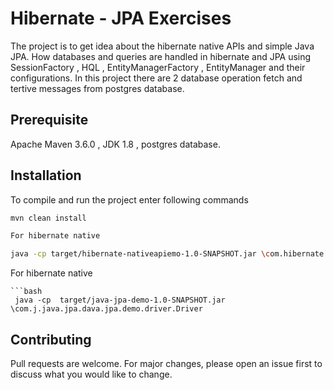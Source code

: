 # Hibernate - JPA Exercises

The project is to get idea about the hibernate native APIs and simple Java JPA.
How databases and queries are handled in hibernate and JPA using SessionFactory , HQL , EntityManagerFactory , EntityManager and their configurations.
In this project there are 2 database operation fetch and tertive messages from postgres database. 

## Prerequisite

Apache Maven 3.6.0 , JDK 1.8 , postgres database. 

## Installation
To compile and run the project enter following commands

```bash
mvn clean install

For hibernate native
```
```bash
java -cp target/hibernate-nativeapiemo-1.0-SNAPSHOT.jar \com.hibernate.nativeapi.demo.driver.Driver
```

For hibernate native
```
```bash
 java -cp  target/java-jpa-demo-1.0-SNAPSHOT.jar \com.j.java.jpa.dava.jpa.demo.driver.Driver
```

## Contributing
Pull requests are welcome. For major changes, please open an issue first to discuss what you would like to change.




